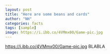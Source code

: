 ```yaml
---
layout: post
title: "Here are some beans and cards"
author: "NH"
categories: facts
tags: [sample]
image: https://i.ibb.co/4VMmx00/Game-pic.jpg
---
```

https://i.ibb.co/4VMmx00/Game-pic.jpg
BLABLA